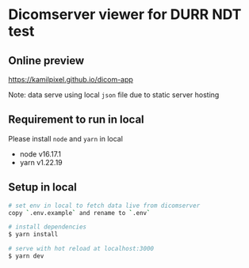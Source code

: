 # Dicomserver viewer for DURR NDT test

## Online preview
https://kamilpixel.github.io/dicom-app

Note: data serve using local `json` file due to static server hosting

## Requirement to run in local
Please install `node` and `yarn` in local
- node v16.17.1
- yarn v1.22.19

## Setup in local

```bash
# set env in local to fetch data live from dicomserver
copy `.env.example` and rename to `.env`

# install dependencies
$ yarn install

# serve with hot reload at localhost:3000
$ yarn dev
```

